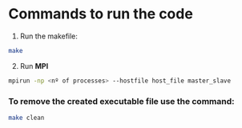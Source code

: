 # Commands to run the code

1. Run the makefile:
```bash
make
```
2. Run **MPI**
```bash
mpirun -np <nº of processes> --hostfile host_file master_slave
```

### To remove the created executable file use the command:
```bash
make clean
```